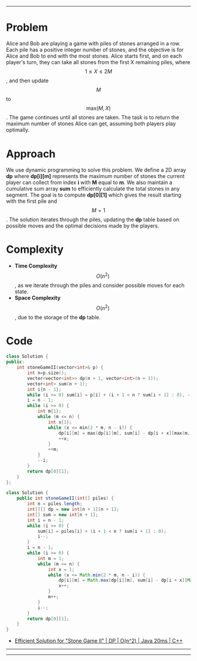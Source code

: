 ##

---


# Problem

Alice and Bob are playing a game with piles of stones arranged in a row. Each pile has a positive integer number of stones, and the objective is for Alice and Bob to end with the most stones. Alice starts first, and on each player's turn, they can take all stones from the first X remaining piles, where $$1 \leq X \leq 2M$$, and then update $$M$$ to $$ \text{max}(M, X) $$. The game continues until all stones are taken. The task is to return the maximum number of stones Alice can get, assuming both players play optimally.

# Approach

We use dynamic programming to solve this problem. We define a 2D array **dp** where **dp[i][m]** represents the maximum number of stones the current player can collect from index **i** with **M** equal to **m**. We also maintain a cumulative sum array **sum** to efficiently calculate the total stones in any segment. The goal is to compute **dp[0][1]** which gives the result starting with the first pile and $$M = 1$$. The solution iterates through the piles, updating the **dp** table based on possible moves and the optimal decisions made by the players.

# Complexity

- **Time Complexity** $$O(n^2)$$, as we iterate through the piles and consider possible moves for each state.
- **Space Complexity** $$O(n^2)$$, due to the storage of the **dp** table.

# Code

```cpp []
class Solution {
public:
    int stoneGameII(vector<int>& p) {
        int n=p.size();
        vector<vector<int>> dp(n + 1, vector<int>(n + 1));
        vector<int> sum(n + 1);
        int i{n - 1};
        while (i >= 0) sum[i] = p[i] + (i + 1 < n ? sum[i + 1] : 0), --i;
        i = n - 1;
        while (i >= 0) {
            int m{1};
            while (m <= n) {
                int x{1};
                while (x <= min(2 * m, n - i)) {
                    dp[i][m] = max(dp[i][m], sum[i] - dp[i + x][max(m, x)]);
                    ++x;
                }
                ++m;
            }
            --i;
        }
        return dp[0][1];
    }
};

```

```java []
class Solution {
    public int stoneGameII(int[] piles) {
        int n = piles.length;
        int[][] dp = new int[n + 1][n + 1];
        int[] sum = new int[n + 1];
        int i = n - 1;
        while (i >= 0) {
            sum[i] = piles[i] + (i + 1 < n ? sum[i + 1] : 0);
            i--;
        }
        i = n - 1;
        while (i >= 0) {
            int m = 1;
            while (m <= n) {
                int x = 1;
                while (x <= Math.min(2 * m, n - i)) {
                    dp[i][m] = Math.max(dp[i][m], sum[i] - dp[i + x][Math.max(m, x)]);
                    x++;
                }
                m++;
            }
            i--;
        }
        return dp[0][1];
    }
}

```
- [Efficient Solution for "Stone Game II" | DP | O(n^2) | Java 20ms | C++](https://leetcode.com/problems/stone-game-ii/solutions/5662866/efficient-solution-for-stone-game-ii-dp-o-n-2-java-20ms-c)
---
---